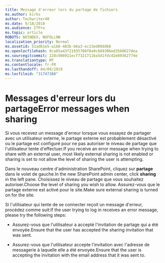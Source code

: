 ```yaml
---
title: Message d'erreur lors du partage de fichiers
ms.author: kirks
author: Techwriter40
ms.date: 9/18/2018
ms.audience: ITPro
ms.topic: article
ROBOTS: NOINDEX, NOFOLLOW
localization_priority: Normal
ms.assetid: 51ad61e5-a1b8-483b-b6a3-ec13ed09dd68
ms.openlocfilehash: 0ca85a43f21935708f8a9c689306ed3560627dea
ms.sourcegitcommit: 228c986911ecf73217116a5d1fdcd2e89362774e
ms.translationtype: MT
ms.contentlocale: fr-FR
ms.lasthandoff: 04/09/2019
ms.locfileid: "31747380"
---
```

# <a name="error-messages-when-sharing"></a><span data-ttu-id="4e117-102">Messages d'erreur lors du partage</span><span class="sxs-lookup"><span data-stu-id="4e117-102">Error messages when sharing</span></span>

<span data-ttu-id="4e117-103">Si vous recevez un message d'erreur lorsque vous essayez de partager avec un utilisateur externe, le partage externe est probablement désactivé ou le partage est configuré pour ne pas autoriser le niveau de partage que l'utilisateur tente d'effectuer.</span><span class="sxs-lookup"><span data-stu-id="4e117-103">If you receive an error message when trying to share with an external user, most likely external sharing is not enabled or sharing is set to not allow the level of sharing the user is attempting.</span></span>
  
<span data-ttu-id="4e117-104">Dans le nouveau centre d'administration SharePoint, cliquez sur **partage** dans le volet de gauche.</span><span class="sxs-lookup"><span data-stu-id="4e117-104">In the  new SharePoint admin center, click **sharing** in the left pane.</span></span> <span data-ttu-id="4e117-105">Choisissez le niveau de partage que vous souhaitez autoriser.</span><span class="sxs-lookup"><span data-stu-id="4e117-105">Choose the level of sharing you wish to allow.</span></span> <span data-ttu-id="4e117-106">Assurez-vous que le partage externe est activé pour le site.</span><span class="sxs-lookup"><span data-stu-id="4e117-106">Make sure external sharing is turned on for the site.</span></span> 
  
<span data-ttu-id="4e117-107">Si l'utilisateur qui tente de se connecter reçoit un message d'erreur, procédez comme suit:</span><span class="sxs-lookup"><span data-stu-id="4e117-107">If the user trying to log in receives an error message, please try the following steps:</span></span>
  
- <span data-ttu-id="4e117-108">Assurez-vous que l'utilisateur a accepté l'invitation de partage qui a été envoyée.</span><span class="sxs-lookup"><span data-stu-id="4e117-108">Ensure that the user has accepted the sharing invitation that was sent.</span></span>
    
- <span data-ttu-id="4e117-109">Assurez-vous que l'utilisateur accepte l'invitation avec l'adresse de messagerie à laquelle elle a été envoyée.</span><span class="sxs-lookup"><span data-stu-id="4e117-109">Ensure that the user is accepting the invitation with the email address that it was sent to.</span></span>
    


